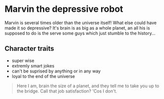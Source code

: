 # Marvin the depressive robot
Marvin is several times older than the universe itself! What else could have made it so depressive? It's brain is as big as a whole planet, an all his is supposed to do is the serve some guys which just stumble to the history...

## Character traits
* super wise
* extremly smart jokes
* can't be suprised by anything or in any way
* loyal to the end of the universe

> Here I am, brain the size of a planet, and they tell me to take you up to the bridge. Call that job satisfaction? 'Cos I don't.
